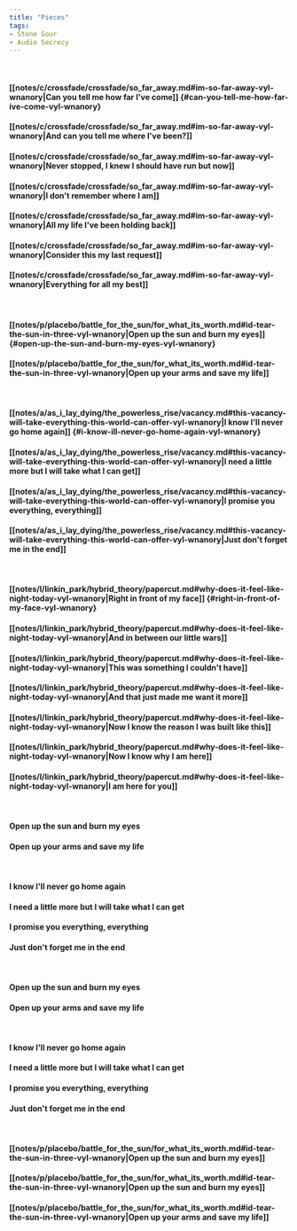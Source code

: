 ```yaml
---
title: "Pieces"
tags:
- Stone Sour
- Audio Secrecy
---
```

&nbsp;
#### [[notes/c/crossfade/crossfade/so_far_away.md#im-so-far-away-vyl-wnanory|Can you tell me how far I've come]] {#can-you-tell-me-how-far-ive-come-vyl-wnanory}
#### [[notes/c/crossfade/crossfade/so_far_away.md#im-so-far-away-vyl-wnanory|And can you tell me where I've been?]]
#### [[notes/c/crossfade/crossfade/so_far_away.md#im-so-far-away-vyl-wnanory|Never stopped, I knew I should have run but now]]
#### [[notes/c/crossfade/crossfade/so_far_away.md#im-so-far-away-vyl-wnanory|I don't remember where I am]]
#### [[notes/c/crossfade/crossfade/so_far_away.md#im-so-far-away-vyl-wnanory|All my life I've been holding back]]
#### [[notes/c/crossfade/crossfade/so_far_away.md#im-so-far-away-vyl-wnanory|Consider this my last request]]
#### [[notes/c/crossfade/crossfade/so_far_away.md#im-so-far-away-vyl-wnanory|Everything for all my best]]
&nbsp;
#### [[notes/p/placebo/battle_for_the_sun/for_what_its_worth.md#id-tear-the-sun-in-three-vyl-wnanory|Open up the sun and burn my eyes]] {#open-up-the-sun-and-burn-my-eyes-vyl-wnanory}
#### [[notes/p/placebo/battle_for_the_sun/for_what_its_worth.md#id-tear-the-sun-in-three-vyl-wnanory|Open up your arms and save my life]]
&nbsp;
#### [[notes/a/as_i_lay_dying/the_powerless_rise/vacancy.md#this-vacancy-will-take-everything-this-world-can-offer-vyl-wnanory|I know I'll never go home again]] {#i-know-ill-never-go-home-again-vyl-wnanory}
#### [[notes/a/as_i_lay_dying/the_powerless_rise/vacancy.md#this-vacancy-will-take-everything-this-world-can-offer-vyl-wnanory|I need a little more but I will take what I can get]]
#### [[notes/a/as_i_lay_dying/the_powerless_rise/vacancy.md#this-vacancy-will-take-everything-this-world-can-offer-vyl-wnanory|I promise you everything, everything]]
#### [[notes/a/as_i_lay_dying/the_powerless_rise/vacancy.md#this-vacancy-will-take-everything-this-world-can-offer-vyl-wnanory|Just don't forget me in the end]]
&nbsp;
#### [[notes/l/linkin_park/hybrid_theory/papercut.md#why-does-it-feel-like-night-today-vyl-wnanory|Right in front of my face]] {#right-in-front-of-my-face-vyl-wnanory}
#### [[notes/l/linkin_park/hybrid_theory/papercut.md#why-does-it-feel-like-night-today-vyl-wnanory|And in between our little wars]]
#### [[notes/l/linkin_park/hybrid_theory/papercut.md#why-does-it-feel-like-night-today-vyl-wnanory|This was something I couldn't have]]
#### [[notes/l/linkin_park/hybrid_theory/papercut.md#why-does-it-feel-like-night-today-vyl-wnanory|And that just made me want it more]]
#### [[notes/l/linkin_park/hybrid_theory/papercut.md#why-does-it-feel-like-night-today-vyl-wnanory|Now I know the reason I was built like this]]
#### [[notes/l/linkin_park/hybrid_theory/papercut.md#why-does-it-feel-like-night-today-vyl-wnanory|Now I know why I am here]]
#### [[notes/l/linkin_park/hybrid_theory/papercut.md#why-does-it-feel-like-night-today-vyl-wnanory|I am here for you]]
&nbsp;
#### Open up the sun and burn my eyes
#### Open up your arms and save my life
&nbsp;
#### I know I'll never go home again
#### I need a little more but I will take what I can get
#### I promise you everything, everything
#### Just don't forget me in the end
&nbsp;
#### Open up the sun and burn my eyes
#### Open up your arms and save my life
&nbsp;
#### I know I'll never go home again
#### I need a little more but I will take what I can get
#### I promise you everything, everything
#### Just don't forget me in the end
&nbsp;
#### [[notes/p/placebo/battle_for_the_sun/for_what_its_worth.md#id-tear-the-sun-in-three-vyl-wnanory|Open up the sun and burn my eyes]]
#### [[notes/p/placebo/battle_for_the_sun/for_what_its_worth.md#id-tear-the-sun-in-three-vyl-wnanory|Open up the sun and burn my eyes]]
#### [[notes/p/placebo/battle_for_the_sun/for_what_its_worth.md#id-tear-the-sun-in-three-vyl-wnanory|Open up your arms and save my life]]
